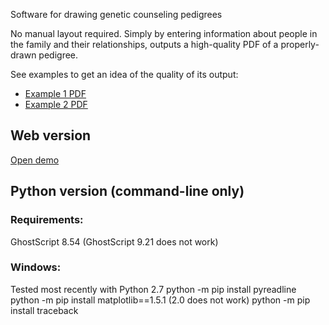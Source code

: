 Software for drawing genetic counseling pedigrees

No manual layout required. Simply by entering information about
people in the family and their relationships, outputs a high-quality
PDF of a properly-drawn pedigree.

See examples to get an idea of the quality of its output:

* [Example 1 PDF](examples/example1.pdf)
* [Example 2 PDF](examples/example2.pdf)

## Web version

[Open demo](https://minorninth.github.io/pedigree/js/pedigree.html)

## Python version (command-line only)

### Requirements:
GhostScript 8.54 (GhostScript 9.21 does not work)

### Windows:
Tested most recently with Python 2.7
python -m pip install pyreadline
python -m pip install matplotlib==1.5.1 (2.0 does not work)
python -m pip install traceback

